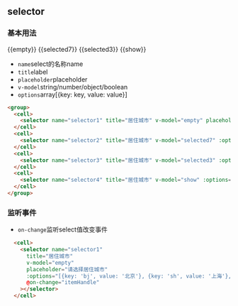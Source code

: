 ## selector
### 基本用法
<group>
  <cell>
    <selector name="selector1" title="居住城市" v-model="empty" placeholder="请选择居住城市" :options="[{key: 'bj', value: '北京'}, {key: 'sh', value: '上海'}, {key: 'sz', value: '深圳'}]"></selector>
  </cell>
  <cell title="value预定空值">{{empty}}</cell>
  <cell>
    <selector name="selector2" title="居住城市" v-model="selected7" :options="[{key: 'bj', value: '北京'}, {key: 'sh', value: '上海'}, {key: 'sz', value: '深圳'}]"></selector>
  </cell>
  <cell title="value:Object">{{selected7}}</cell>
  <cell>
    <selector name="selector3" title="居住城市" v-model="selected3" :options="[{key: 'bj', value: '北京'}, {key: 'sh', value: '上海'}, {key: 'sz', value: '深圳'}]"></selector>
  </cell>
  <cell title="value:String">{{selected3}}</cell>
  <cell>
    <selector name="selector4" title="居住城市" v-model="show" :options="[{key: true, value: '是'}, {key: false, value: '否'}]"></selector>
  </cell>
  <cell title="value:Boolean">{{show}}</cell>
</group>

<ul class="description">
  <li><code>name</code>select的名称name</li>
  <li><code>title</code>label</li>
  <li><code>placeholder</code>placeholder</li>
  <li><code>v-model</code>string/number/object/boolean</li>
  <li><code>options</code>array[{key: key, value: value}]</li>
</ul>

```html
<group>
  <cell>
    <selector name="selector1" title="居住城市" v-model="empty" placeholder="请选择居住城市" :options="[{key: 'bj', value: '北京'}, {key: 'sh', value: '上海'}, {key: 'sz', value: '深圳'}]"></selector>
  </cell>
  <cell>
    <selector name="selector2" title="居住城市" v-model="selected7" :options="[{key: 'bj', value: '北京'}, {key: 'sh', value: '上海'}, {key: 'sz', value: '深圳'}]"></selector>
  </cell>
  <cell>
    <selector name="selector3" title="居住城市" v-model="selected3" :options="[{key: 'bj', value: '北京'}, {key: 'sh', value: '上海'}, {key: 'sz', value: '深圳'}]"></selector>
  </cell>
  <cell>
    <selector name="selector4" title="居住城市" v-model="show" :options="[{key: true, value: '是'}, {key: false, value: '否'}]"></selector>
  </cell>
</group>
```

### 监听事件
<group>
  <cell>
    <selector name="selector1"
      title="居住城市"
      v-model="empty"
      placeholder="请选择居住城市"
      :options="[{key: 'bj', value: '北京'}, {key: 'sh', value: '上海'}, {key: 'sz', value: '深圳'}]"
      @on-change="itemHandle"
    ></selector>
  </cell>
</group>

<ul class="description">
  <li><code>on-change</code>监听select值改变事件</li>
</ul>

```html
  <cell>
    <selector name="selector1"
      title="居住城市"
      v-model="empty"
      placeholder="请选择居住城市"
      :options="[{key: 'bj', value: '北京'}, {key: 'sh', value: '上海'}, {key: 'sz', value: '深圳'}]"
      @on-change="itemHandle"
    ></selector>
  </cell>
```

